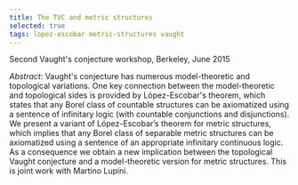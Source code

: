 ```yaml
---
title: The TVC and metric structures
selected: true
tags: lopez-escobar metric-structures vaught
---
```


Second Vaught's conjecture workshop, Berkeley, June 2015<!--more-->

*Abstract*: Vaught's conjecture has numerous model-theoretic and topological variations. One key connection between the model-theoretic and topological sides is provided by López-Escobar's theorem, which states that any Borel class of countable structures can be axiomatized using a sentence of infinitary logic (with countable conjunctions and disjunctions). We present a variant of López-Escobar’s theorem for metric structures, which implies that any Borel class of separable metric structures can be axiomatized using a sentence of an appropriate infinitary continuous logic. As a consequence we obtain a new implication between the topological Vaught conjecture and a model-theoretic version for metric structures. This is joint work with Martino Lupini.
